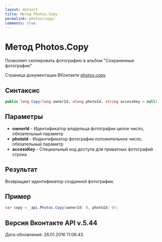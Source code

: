 ```yaml
---
layout: default
title: Метод Photos.Copy
permalink: photos/copy/
comments: true
---
```

# Метод Photos.Copy
Позволяет скопировать фотографию в альбом "Сохраненные фотографии"

Страница документации ВКонтакте [photos.copy](https://vk.com/dev/photos.copy).

## Синтаксис
``` csharp
public long Copy(long ownerId, ulong photoId, string accessKey = null)
```

## Параметры
+ **ownerId** - Идентификатор владельца фотографии целое число, обязательный параметр
+ **photoId** - Индентификатор фотографии положительное число, обязательный параметр
+ **accessKey** - Специальный код доступа для приватных фотографий строка

## Результат
Возвращает идентификатор созданной фотографии.

## Пример
``` csharp
var copy = _api.Photos.Copy(ownerId: 0, photoId: 0);
```

## Версия Вконтакте API v.5.44
Дата обновления: 26.01.2016 11:06:43
